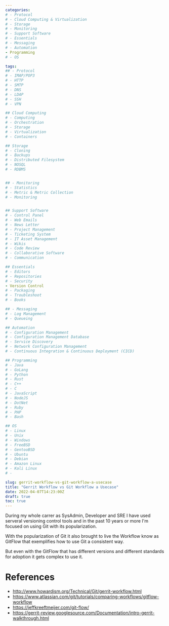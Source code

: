 ```yaml
---
categories:
# - Protocol
# - Cloud Computing & Virtualization
# - Storage
# - Monitoring
# - Support Software
# - Essentials
# - Messaging 
# - Automation
- Programming
# - OS

tags:
## - Protocol
# - IMAP/POP3
# - HTTP
# - SMTP
# - DNS
# - LDAP
# - SSH
# - VPN

## Cloud Computing 
# - Computing
# - Orchestration
# - Storage
# - Virtualization
# - Containers

## Storage
# - Cloning
# - Backups
# - Distributed Filesystem
# - NOSQL
# - RDBMS


## - Monitoring
# - Statistics
# - Metric & Metric Collection
# - Monitoring 


## Support Software
# - Control Panel
# - Web Emails
# - News Letter
# - Project Management
# - Ticketing System
# - IT Asset Management
# - Wikis
# - Code Review
# - Collaborative Software
# - Communication

## Essentials
# - Editors
# - Repositories
# - Security
- Version Control
# - Packaging
# - Troubleshoot
# - Books

## - Messaging 
# - Log Management
# - Queueing

## Automation
# - Configuration Management
# - Configuration Management Database
# - Service Discovery
# - Network Configuration Management
# - Continuous Integration & Continuous Deployment (CICD)

## Programming
# - Java
# - GoLang
# - Python
# - Rust
# - C++
# - C
# - JavaScript
# - NodeJS
# - DotNet
# - Ruby
# - PHP
# - Bash

## OS
# - Linux
# - Unix
# - Windows
# - FreeBSD
# - GentooBSD
# - Ubuntu
# - Debian
# - Amazon Linux
# - Kali Linux
# - 

slug: gerrit-workflow-vs-git-workflow-a-usecase
title: "Gerrit Workflow vs Git Workflow a Usecase"
date: 2022-04-07T14:23:00Z
draft: true
toc: true
---
```


During my whole carrer as SysAdmin, Developer and SRE I have used serveral
versioning control tools and in the past 10 years or more I'm focused on using
Git with its popularization.

With the popularization of Git it also brought to live the Workflow know as
GitFlow that exemplifies how to use Git a consistent way.

But even with the GitFlow that has different versions and different standards
for adoption it gets complex to use it. 



# References
* http://www.howardism.org/Technical/Git/gerrit-workflow.html
* https://www.atlassian.com/git/tutorials/comparing-workflows/gitflow-workflow
* https://jeffkreeftmeijer.com/git-flow/
* https://gerrit-review.googlesource.com/Documentation/intro-gerrit-walkthrough.html

